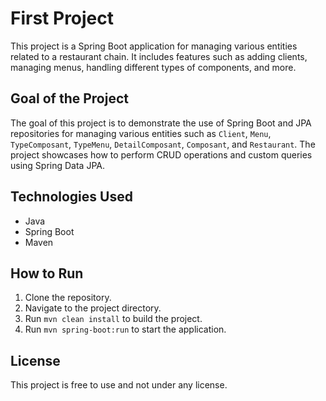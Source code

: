 # First Project

This project is a Spring Boot application for managing various entities related to a restaurant chain. It includes features such as adding clients, managing menus, handling different types of components, and more.

## Goal of the Project

The goal of this project is to demonstrate the use of Spring Boot and JPA repositories for managing various entities such as `Client`, `Menu`, `TypeComposant`, `TypeMenu`, `DetailComposant`, `Composant`, and `Restaurant`. The project showcases how to perform CRUD operations and custom queries using Spring Data JPA.

## Technologies Used

- Java
- Spring Boot
- Maven

## How to Run

1. Clone the repository.
2. Navigate to the project directory.
3. Run `mvn clean install` to build the project.
4. Run `mvn spring-boot:run` to start the application.

## License

This project is free to use and not under any license.